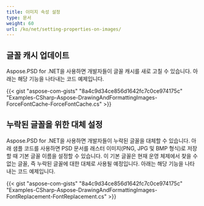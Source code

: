 ```yaml
---
title: 이미지 속성 설정
type: 문서
weight: 60
url: /ko/net/setting-properties-on-images/
---
```


## **글꼴 캐시 업데이트**
Aspose.PSD for .NET을 사용하면 개발자들이 글꼴 캐시를 새로 고칠 수 있습니다. 아래는 해당 기능을 나타내는 코드 예제입니다.


{{< gist "aspose-com-gists" "8a4c9d34ce856d1642fc7c0ce974175c" "Examples-CSharp-Aspose-DrawingAndFormattingImages-ForceFontCache-ForceFontCache.cs" >}}
## **누락된 글꼴을 위한 대체 설정**
Aspose.PSD for .NET을 사용하면 개발자들이 누락된 글꼴을 대체할 수 있습니다. 아래 샘플 코드를 사용하면 PSD 문서를 래스터 이미지(PNG, JPG 및 BMP 형식)로 저장할 때 기본 글꼴 이름을 설정할 수 있습니다. 이 기본 글꼴은 현재 운영 체제에서 찾을 수 없는 글꼴, 즉 누락된 글꼴에 대한 대체로 사용될 예정입니다. 아래는 해당 기능을 나타내는 코드 예제입니다.

{{< gist "aspose-com-gists" "8a4c9d34ce856d1642fc7c0ce974175c" "Examples-CSharp-Aspose-DrawingAndFormattingImages-FontReplacement-FontReplacement.cs" >}}
